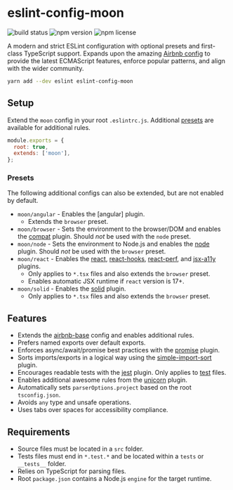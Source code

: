 # eslint-config-moon

![build status](https://img.shields.io/github/workflow/status/moonrepo/dev/Pipeline)
![npm version](https://img.shields.io/npm/v/eslint-config-moon)
![npm license](https://img.shields.io/npm/l/eslint-config-moon)

A modern and strict ESLint configuration with optional presets and first-class TypeScript support.
Expands upon the amazing [Airbnb config](https://www.npmjs.com/package/eslint-config-airbnb-base) to
provide the latest ECMAScript features, enforce popular patterns, and align with the wider
community.

```bash
yarn add --dev eslint eslint-config-moon
```

## Setup

Extend the `moon` config in your root `.eslintrc.js`. Additional [presets](#presets) are available
for additional rules.

```js
module.exports = {
  root: true,
  extends: ['moon'],
};
```

### Presets

The following additional configs can also be extended, but are not enabled by default.

- `moon/angular` - Enables the [angular] plugin.
  - Extends the `browser` preset.
- `moon/browser` - Sets the environment to the browser/DOM and enables the
  [compat](https://www.npmjs.com/package/eslint-plugin-compat) plugin. Should _not_ be used with the
  `node` preset.
- `moon/node` - Sets the environment to Node.js and enables the
  [node](https://www.npmjs.com/package/eslint-plugin-node) plugin. Should _not_ be used with the
  `browser` preset.
- `moon/react` - Enables the [react](https://www.npmjs.com/package/eslint-plugin-react),
  [react-hooks](https://www.npmjs.com/package/eslint-plugin-react-hooks),
  [react-perf](https://www.npmjs.com/package/eslint-plugin-react-perf), and
  [jsx-a11y](https://www.npmjs.com/package/eslint-plugin-jsx-a11y) plugins.
  - Only applies to `*.tsx` files and also extends the `browser` preset.
  - Enables automatic JSX runtime if `react` version is 17+.
- `moon/solid` - Enables the [solid](https://www.npmjs.com/package/eslint-plugin-solid) plugin.
  - Only applies to `*.tsx` files and also extends the `browser` preset.

## Features

- Extends the [airbnb-base](https://www.npmjs.com/package/eslint-config-airbnb-base) config and
  enables additional rules.
- Prefers named exports over default exports.
- Enforces async/await/promise best practices with the
  [promise](https://www.npmjs.com/package/eslint-plugin-promise) plugin.
- Sorts imports/exports in a logical way using the
  [simple-import-sort](https://www.npmjs.com/package/eslint-plugin-simple-import-sort) plugin.
- Encourages readable tests with the [jest](https://www.npmjs.com/package/eslint-plugin-jest)
  plugin. Only applies to [test](#requirements) files.
- Enables additional awesome rules from the
  [unicorn](https://www.npmjs.com/package/eslint-plugin-unicorn) plugin.
- Automatically sets `parserOptions.project` based on the root `tsconfig.json`.
- Avoids `any` type and unsafe operations.
- Uses tabs over spaces for accessibility compliance.

## Requirements

- Source files must be located in a `src` folder.
- Tests files must end in `*.test.*` and be located within a `tests` or `__tests__` folder.
- Relies on TypeScript for parsing files.
- Root `package.json` contains a Node.js `engine` for the target runtime.
